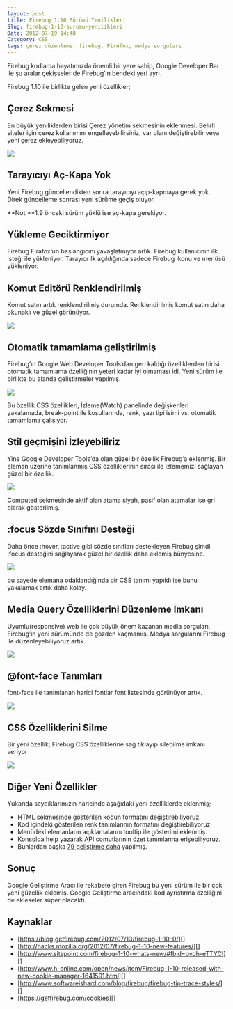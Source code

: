 ```yaml
---
layout: post
title: Firebug 1.10 Sürümü Yenilikleri
Slug: firebug-1-10-surumu-yenilikleri
Date: 2012-07-19 14:48
Category: CSS
tags: çerez düzenleme, firebug, Firefox, medya sorguları
---
```


Firebug kodlama hayatımızda önemli bir yere sahip, Google Developer Bar
ile şu aralar çekişseler de Firebug’ın bendeki yeri ayrı.

Firebug 1.10 ile birlikte gelen yeni özellikler;

## Çerez Sekmesi

En büyük yeniliklerden birisi Çerez yönetim sekmesinin eklenmesi.
Belirli siteler için çerez kullanımını engelleyebilirsiniz, var olanı
değiştirebilir veya yeni çerez ekleyebiliyoruz.

![][100]

## Tarayıcıyı Aç-Kapa Yok

Yeni Firebug güncellendikten sonra tarayıcıyı açıp-kapmaya gerek yok.
Direk güncelleme sonrası yeni sürüme geçiş oluyor.

**Not:**1.9 önceki sürüm yüklü ise aç-kapa gerekiyor.

## Yükleme Geciktirmiyor

Firebug Firafox’un başlangıcını yavaşlatmıyor artık. Firebug
kullanıcının ilk isteği ile yükleniyor. Tarayıcı ilk açıldığında sadece
Firebug ikonu ve menüsü yükleniyor.

## Komut Editörü Renklendirilmiş

Komut satırı artık renklendirilmiş durumda. Renklendirilmiş komut satırı
daha okunaklı ve güzel görünüyor.

![][1]

## Otomatik tamamlama geliştirilmiş

Firebug’ın Google Web Developer Tools’dan geri kaldığı özelliklerden
birisi otomatik tamamlama özelliğinin yeteri kadar iyi olmaması idi.
Yeni sürüm ile birlikte bu alanda geliştirmeler yapılmış.

![][2]

Bu özellik CSS özellikleri, İzleme(Watch) panelinde değişkenleri
yakalamada, break-point ile koşullarında, renk, yazı tipi isimi vs.
otomatik tamamlama çalışıyor.

## Stil geçmişini İzleyebiliriz

Yine Google Developer Tools’da olan güzel bir özellik Firebug’a
eklenmiş. Bir eleman üzerine tanımlanmış CSS özelliklerinin sırası ile
izlememizi sağlayan güzel bir özellik.

![][3]

Computed sekmesinde aktif olan atama siyah, pasif olan atamalar ise gri
olarak gösterilmiş.

## :focus Sözde Sınıfını Desteği

Daha önce :hover, :active gibi sözde sınıfları destekleyen Firebug şimdi
:focus desteğini sağlayarak güzel bir özellik daha eklemiş bünyesine.

![][4]

bu sayede elemana odaklandığında bir CSS tanımı yapıldı ise bunu
yakalamak artık daha kolay.

## Media Query Özelliklerini Düzenleme İmkanı

Uyumlu(responsive) web ile çok büyük önem kazanan media sorguları,
Firebug’ın yeni sürümünde de gözden kaçmamış. Medya sorgularını Firebug
ile düzenleyebiliyoruz artık.

![][5]

## @font-face Tanımları

font-face ile tanımlanan harici fontlar font listesinde görünüyor artık.

![][6]

## CSS Özelliklerini Silme

Bir yeni özellik; Firebug CSS özelliklerine sağ tıklayıp silebilme
imkanı veriyor

![][7]

## Diğer Yeni Özellikler

Yukarıda saydıklarımızın haricinde aşağıdaki yeni özelliklerde eklenmiş;

-   HTML sekmesinde gösterilen kodun formatını değiştirebiliyoruz.
-   Kod içindeki gösterilen renk tanımlarının formatını
    değiştirebiliyoruz
-   Menüdeki elemanların açıklamalarını tooltip ile gösterimi eklenmiş.
-   Konsolda help yazarak API comutlarının özet tanımlarına
    erişebiliyoruz.
-   Bunlardan başka [79 geliştirme daha][] yapılmış.

## Sonuç

Google Geliştirme Aracı ile rekabete giren Firebug bu yeni sürüm ile bir
çok yeni güzellik eklemiş. Google Geliştirme aracındaki kod ayrıştırma
özelliğini de ekleseler süper olacaktı.

## Kaynaklar

-   [https://blog.getfirebug.com/2012/07/13/firebug-1-10-0/][]
-   [http://hacks.mozilla.org/2012/07/firebug-1-10-new-features/][]
-   [http://www.sitepoint.com/firebug-1-10-whats-new/#fbid=ovoh-eTTYCI][]
-   [http://www.h-online.com/open/news/item/Firebug-1-10-released-with-new-cookie-manager-1641591.html][]
-   [http://www.softwareishard.com/blog/firebug/firebug-tip-trace-styles/][]
-   [https://getfirebug.com/cookies][]

  [100]: https://lh5.googleusercontent.com/tKZ-6Kzyaf6STFtwuEUm95oGkQqWiJaAkwl3OxkloAty_KrqehN6L1xNaOv6RQWde9-J9oDn_1VXB29aGzEiVm-Sv1HM192D52tDjY2tx3awGo6ggQQ
  [1]: https://lh4.googleusercontent.com/eQvJVbwp0haG4ivJXEumOG1QiKjuzIiL-7lsfkjnnTV1_AT66lmUQ-BOXUlRJFSoo4ZxBTyy4XRmyYQc6WvtErNMbH_jrNNEQrF65SyvGevKVAfU_-0
  [2]: https://lh4.googleusercontent.com/mtR9xJnxS6SR7uqXKTTb4W26T46FU1yN8XwxInp2wHAAjieLBjQU3VqaHnnXCYV3Luv6s2AZ3PQ1ofpFNdYt1TXIB4HFWWAoAdwG8TNrW7xKqtwVKJI
  [3]: https://lh5.googleusercontent.com/npXwZoTMZAxE3pTtW6zXjcjbJiFJiDyyaiAB-vdowVQFfnJvfV7UOaixBoYrTyGz3HJhuOUZJzH4cP3NvdlsxM6nbwWxhg7vT4BghflOsd7D12aHXnE
  [4]: https://lh5.googleusercontent.com/X3ZH15NWzxfnuYxp16s1rpaTzp_Gtps_cy8IP6TsLHoamLaK3c4t4I_YXTGB0QFI4xYo9xPPyojoCy4IDYpcKHEExTCQfTICh83FYejigS7fYtNhjEE
  [5]: https://lh3.googleusercontent.com/yiWS1E2CgTbrOsJ_6mfbXwWT58SckeLh428UWkz5bme1gTGmF6KkR-v2AJXMv79wcYfZTsnRkOhLpbjH5hB_rsYROVJL6lnNsoW9LRR7Bjgzu7soQ5c
  [6]: https://lh3.googleusercontent.com/RHIaTQhu4HPkUBxBuYTmD-mn4H8yH292PUEE4D07cEE0m7u_xLr6fmldehuEwX7Pd_fkWgwA7B76jotpStqU5HyMGjcpgWI7hi-bVI-lQP3P4A7Amc4
  [7]: https://lh3.googleusercontent.com/jrWMGGwv_Z9gPIATGHLZXIF2mxqtO2BkEdvyccxn9HqmOObPOo2rspGJO7gM2fivEIUwbPRRfFd9jeMR43nlMPErPCJPXxsMw8bUGCYJI69ULmkWujY
  [79 geliştirme daha]: http://code.google.com/p/fbug/issues/list?can=1&q=label%3Afixed-1.10+label%3AType-Enhancement&colspec=ID+Type+Status+Owner+Test+Summary+Reporter&cells=tiles
  [https://blog.getfirebug.com/2012/07/13/firebug-1-10-0/]: https://blog.getfirebug.com/2012/07/13/firebug-1-10-0/
  [http://hacks.mozilla.org/2012/07/firebug-1-10-new-features/]: http://hacks.mozilla.org/2012/07/firebug-1-10-new-features/
  [http://www.sitepoint.com/firebug-1-10-whats-new/#fbid=ovoh-eTTYCI]: http://www.sitepoint.com/firebug-1-10-whats-new/#fbid=ovoh-eTTYCI
  [http://www.h-online.com/open/news/item/Firebug-1-10-released-with-new-cookie-manager-1641591.html]: http://www.h-online.com/open/news/item/Firebug-1-10-released-with-new-cookie-manager-1641591.html
  [http://www.softwareishard.com/blog/firebug/firebug-tip-trace-styles/]: http://www.softwareishard.com/blog/firebug/firebug-tip-trace-styles/
  [https://getfirebug.com/cookies]: https://getfirebug.com/cookies
